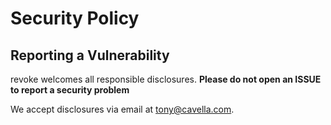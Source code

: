 # Security Policy

## Reporting a Vulnerability

revoke welcomes all responsible disclosures. **Please do not open an ISSUE to report a security problem**

We accept disclosures via email at tony@cavella.com.
